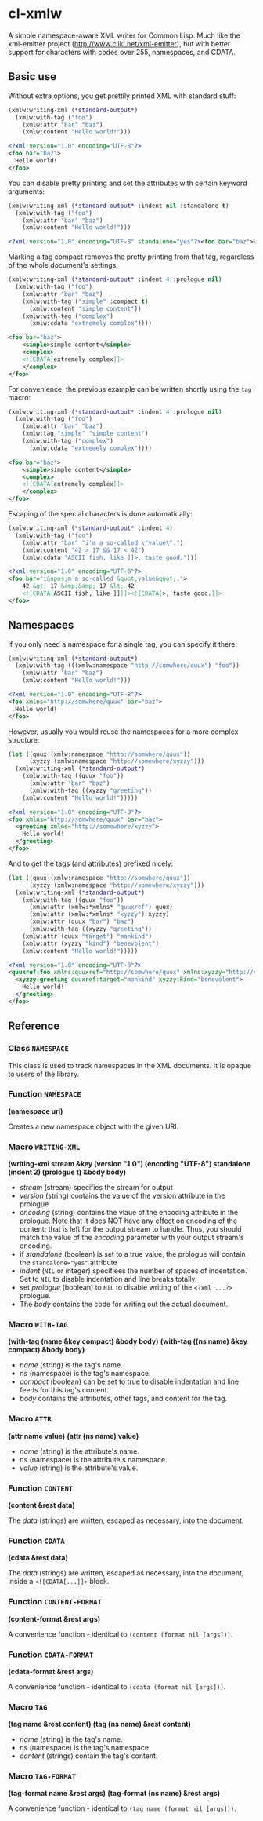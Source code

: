 # cl-xmlw

A simple namespace-aware XML writer for Common Lisp. Much like the
xml-emitter project (http://www.cliki.net/xml-emitter), but with
better support for characters with codes over 255, namespaces, and CDATA.

## Basic use

Without extra options, you get prettily printed XML with standard stuff:

```cl
(xmlw:writing-xml (*standard-output*)
  (xmlw:with-tag ("foo")
    (xmlw:attr "bar" "baz")
    (xmlw:content "Hello world!")))
```
```xml
<?xml version="1.0" encoding="UTF-8"?>
<foo bar="baz">
  Hello world!
</foo>
```

You can disable pretty printing and set the <?xml ...?> attributes with certain keyword arguments:

```cl
(xmlw:writing-xml (*standard-output* :indent nil :standalone t)
  (xmlw:with-tag ("foo")
    (xmlw:attr "bar" "baz")
    (xmlw:content "Hello world!")))
```
```xml
<?xml version="1.0" encoding="UTF-8" standalone="yes"?><foo bar="baz">Hello world!</foo>
```

Marking a tag compact removes the pretty printing from that tag, regardless of the whole document's settings:

```cl
(xmlw:writing-xml (*standard-output* :indent 4 :prologue nil)
  (xmlw:with-tag ("foo")
    (xmlw:attr "bar" "baz")
    (xmlw:with-tag ("simple" :compact t)
      (xmlw:content "simple content"))
    (xmlw:with-tag ("complex")
      (xmlw:cdata "extremely complex"))))
```
```xml
<foo bar="baz">
    <simple>simple content</simple>
    <complex>
	<![CDATA[extremely complex]]>
    </complex>
</foo>
```

For convenience, the previous example can be written shortly using the `tag` macro:

```cl
(xmlw:writing-xml (*standard-output* :indent 4 :prologue nil)
  (xmlw:with-tag ("foo")
    (xmlw:attr "bar" "baz")
    (xmlw:tag "simple" "simple content")
    (xmlw:with-tag ("complex")
      (xmlw:cdata "extremely complex"))))
```
```xml
<foo bar="baz">
    <simple>simple content</simple>
    <complex>
	<![CDATA[extremely complex]]>
    </complex>
</foo>
```

Escaping of the special characters is done automatically:

```cl
(xmlw:writing-xml (*standard-output* :indent 4)
  (xmlw:with-tag ("foo")
    (xmlw:attr "bar" "i'm a so-called \"value\".")
    (xmlw:content "42 > 17 && 17 < 42")
    (xmlw:cdata "ASCII fish, like ]]>, taste good.")))
```
```xml
<?xml version="1.0" encoding="UTF-8"?>
<foo bar="i&apos;m a so-called &quot;value&quot;.">
    42 &gt; 17 &amp;&amp; 17 &lt; 42
    <![CDATA[ASCII fish, like ]]]]><![CDATA[>, taste good.]]>
</foo>
```

## Namespaces

If you only need a namespace for a single tag, you can specify it there:

```cl
(xmlw:writing-xml (*standard-output*)
  (xmlw:with-tag (((xmlw:namespace "http://somwhere/quux") "foo"))
    (xmlw:attr "bar" "baz")
    (xmlw:content "Hello world!")))
```
```xml
<?xml version="1.0" encoding="UTF-8"?>
<foo xmlns="http://somwhere/quux" bar="baz">
  Hello world!
</foo>
```

However, usually you would reuse the namespaces for a more complex structure:

```cl
(let ((quux (xmlw:namespace "http://somwhere/quux"))
      (xyzzy (xmlw:namespace "http://somewhere/xyzzy")))
  (xmlw:writing-xml (*standard-output*)
    (xmlw:with-tag ((quux "foo"))
      (xmlw:attr "bar" "baz")
      (xmlw:with-tag ((xyzzy "greeting"))
	(xmlw:content "Hello world!")))))
```
```xml
<?xml version="1.0" encoding="UTF-8"?>
<foo xmlns="http://somwhere/quux" bar="baz">
  <greeting xmlns="http://somewhere/xyzzy">
    Hello world!
  </greeting>
</foo>
```

And to get the tags (and attributes) prefixed nicely:

```cl
(let ((quux (xmlw:namespace "http://somwhere/quux"))
      (xyzzy (xmlw:namespace "http://somewhere/xyzzy")))
  (xmlw:writing-xml (*standard-output*)
    (xmlw:with-tag ((quux "foo"))
      (xmlw:attr (xmlw:*xmlns* "quuxref") quux)
      (xmlw:attr (xmlw:*xmlns* "xyzzy") xyzzy)
      (xmlw:attr (quux "bar") "baz")
      (xmlw:with-tag ((xyzzy "greeting"))
	(xmlw:attr (quux "target") "mankind")
	(xmlw:attr (xyzzy "kind") "benevolent")
	(xmlw:content "Hello world!")))))
```
```xml
<?xml version="1.0" encoding="UTF-8"?>
<quuxref:foo xmlns:quuxref="http://somwhere/quux" xmlns:xyzzy="http://somewhere/xyzzy" quuxref:bar="baz">
  <xyzzy:greeting quuxref:target="mankind" xyzzy:kind="benevolent">
    Hello world!
  </greeting>
</foo>
```

## Reference

### Class `NAMESPACE`

This class is used to track namespaces in the XML documents. It is opaque to users of the library.

### Function `NAMESPACE`

**(namespace uri)**

Creates a new namespace object with the given URI.

### Macro `WRITING-XML`

**(writing-xml stream &key (version "1.0") (encoding "UTF-8") standalone (indent 2) (prologue t) &body body)**

* *stream* (stream) specifies the stream for output
* *version* (string) contains the value of the version attribute in the prologue
* *encoding* (string) contains the vlaue of the encoding attribute in the prologue. Note that it does NOT have any effect on encoding of the content; that is left for the output stream to handle. Thus, you should match the value of the *encoding* parameter with your output stream's encoding.
* if *standalone* (boolean) is set to a true value, the prologue will contain the `standalone="yes"` attribute
* *indent* (`NIL` or integer) specifiees the number of spaces of indentation. Set to `NIL` to disable indentation and line breaks totally.
* set *prologue* (boolean) to `NIL` to disable writing of the `<?xml ...?>` prologue.
* The *body* contains the code for writing out the actual document.

### Macro `WITH-TAG`

**(with-tag (name &key compact) &body body)**
**(with-tag ((ns name) &key compact) &body body)**

* *name* (string) is the tag's name.
* *ns* (namespace) is the tag's namespace.
* *compact* (boolean) can be set to true to disable indentation and line feeds for this tag's content.
* *body* contains the attributes, other tags, and content for the tag.

### Macro `ATTR`

**(attr name value)**
**(attr (ns name) value)**

* *name* (string) is the attribute's name.
* *ns* (namespace) is the attribute's namespace.
* *value* (string) is the attribute's value.

### Function `CONTENT`

**(content &rest data)**

The *data* (strings) are written, escaped as necessary, into the document.

### Function `CDATA`

**(cdata &rest data)**

The *data* (strings) are written, escaped as necessary, into the document, inside a `<![CDATA[...]]>` block.

### Function `CONTENT-FORMAT`

**(content-format &rest args)**

A convenience function - identical to `(content (format nil [args]))`.

### Function `CDATA-FORMAT`

**(cdata-format &rest args)**

A convenience function - identical to `(cdata (format nil [args]))`.

### Macro `TAG`

**(tag name &rest content)**
**(tag (ns name) &rest content)**

* *name* (string) is the tag's name.
* *ns* (namespace) is the tag's namespace.
* *content* (strings) contain the tag's content.

### Macro `TAG-FORMAT`

**(tag-format name &rest args)**
**(tag-format (ns name) &rest args)**

A convenience function - identical to `(tag name (format nil [args]))`.
